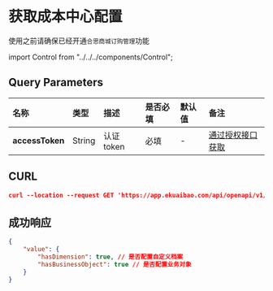 # 获取成本中心配置

使用之前请确保已经开通`合思商城订购管理`功能

import Control from "../../../components/Control";

<Control
method="GET"
url="/api/openapi/v1/travel/costCenter/getCostCenterConfig"
/>

## Query Parameters

| 名称 | 类型 | 描述 | 是否必填 | 默认值 | 备注 |
| :--- | :--- | :--- | :--- |:--- | :--- |
| **accessToken** | String | 认证token | 必填 | - | [通过授权接口获取](/docs/open-api/getting-started/auth) |

## CURL
```json
curl --location --request GET 'https://app.ekuaibao.com/api/openapi/v1/travel/costCenter/getCostCenterConfig?accessToken=ZgQc4GFXqQb400'
```

## 成功响应
```json
{
    "value": {
        "hasDimension": true, // 是否配置自定义档案
        "hasBusinessObject": true // 是否配置业务对象
    }
}
```
